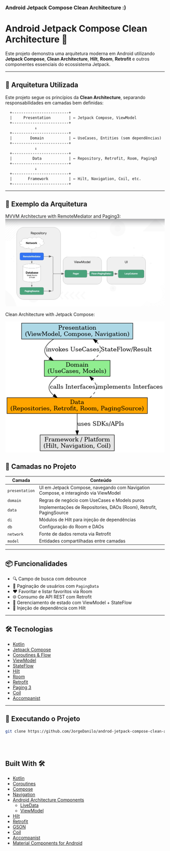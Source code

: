 ### Android Jetpack Compose Clean Architecture :)

# Android Jetpack Compose Clean Architecture 🧱

Este projeto demonstra uma arquitetura moderna em Android utilizando **Jetpack Compose**, **Clean Architecture**, **Hilt**, **Room**, **Retrofit** e outros componentes essenciais do ecossistema Jetpack.

---

## 🧠 Arquitetura Utilizada

Este projeto segue os princípios da **Clean Architecture**, separando responsabilidades em camadas bem definidas:

      +-------------------------+
      |     Presentation        | ← Jetpack Compose, ViewModel
      +-------------------------+
                 ↓
      +-------------------------+
      |        Domain           | ← UseCases, Entities (sem dependências)
      +-------------------------+
                 ↓
      +-------------------------+
      |         Data            | ← Repository, Retrofit, Room, Paging3
      +-------------------------+
                 ↓
      +-------------------------+
      |       Framework         | ← Hilt, Navigation, Coil, etc.
      +-------------------------+


---

## 📂 Exemplo da Arquitetura

MVVM Architecture with RemoteMediator and Paging3:
![mvvm_architecture.png](screenshot/mvvm_architecture.png)

Clean Architecture with Jetpack Compose:
<p align="center">
    <img src="screenshot/clean_architecture_diagram.png">
</p>

## 🔧 Camadas no Projeto

| Camada | Conteúdo |
|--------|----------|
| `presentation` | UI em Jetpack Compose, navegando com Navigation Compose, e interagindo via ViewModel |
| `domain` | Regras de negócio com UseCases e Models puros |
| `data` | Implementações de Repositories, DAOs (Room), Retrofit, PagingSource |
| `di` | Módulos de Hilt para injeção de dependências |
| `db` | Configuração do Room e DAOs |
| `network` | Fonte de dados remota via Retrofit |
| `model` | Entidades compartilhadas entre camadas |

---

## 📦 Funcionalidades

- 🔍 Campo de busca com debounce
- 📃 Paginação de usuários com `PagingData`
- ❤️ Favoritar e listar favoritos via Room
- 🌐 Consumo de API REST com Retrofit
- 🧠 Gerenciamento de estado com ViewModel + StateFlow
- 💉 Injeção de dependência com Hilt

---

## 🛠 Tecnologias

- [Kotlin](https://kotlinlang.org/)
- [Jetpack Compose](https://developer.android.com/jetpack/compose)
- [Coroutines & Flow](https://kotlinlang.org/docs/flow.html)
- [ViewModel](https://developer.android.com/topic/libraries/architecture/viewmodel)
- [StateFlow](https://developer.android.com/kotlin/flow/stateflow-and-sharedflow)
- [Hilt](https://dagger.dev/hilt/)
- [Room](https://developer.android.com/jetpack/androidx/releases/room)
- [Retrofit](https://square.github.io/retrofit/)
- [Paging 3](https://developer.android.com/topic/libraries/architecture/paging/v3-overview)
- [Coil](https://github.com/coil-kt/coil)
- [Accompanist](https://google.github.io/accompanist/)

---

## 🚀 Executando o Projeto

```bash
git clone https://github.com/JorgeDanilo/androd-jetpack-compose-clean-archicture``
```

## <br/><br/>Built With 🛠
- [Kotlin](https://kotlinlang.org/)
- [Coroutines](https://kotlinlang.org/docs/reference/coroutines-overview.html)
- [Compose](https://developer.android.com/jetpack/compose)
- [Navigation](https://developer.android.com/guide/navigation)
- [Android Architecture Components](https://developer.android.com/topic/libraries/architecture)
    - [LiveData](https://developer.android.com/topic/libraries/architecture/livedata)
    - [ViewModel](https://developer.android.com/topic/libraries/architecture/viewmodel)
- [Hilt](https://dagger.dev/hilt/)
- [Retrofit](https://square.github.io/retrofit/)
- [GSON](https://github.com/google/gson)
- [Coil](https://github.com/chrisbanes/accompanist/blob/main/coil/README.md)
- [Accompanist](https://google.github.io/accompanist/)
- [Material Components for Android](https://github.com/material-components/material-components-android) 

